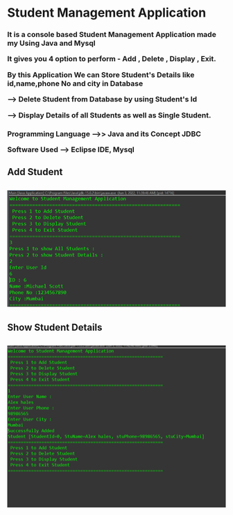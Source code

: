 # Student Management  Application

<h3> It is a console based Student Management  Application made my Using Java and Mysql<p>
 It gives you 4 option to perform  - Add , Delete , Display , Exit. <p>
 By this Application We can Store Student's Details like id,name,phone No and city in Database <P> --> Delete Student from Database by using Student's Id
  <P> --> Display Details of all Students as well as Single Student.<h3>
    
 <h3> 
Programming Language -->> Java  and its Concept JDBC <p>
Software Used --> Eclipse IDE, Mysql </h3> 
   
   <h2> Add Student <h2>
<img src="https://github.com/sho-aib1/StudentManagmentApplication/blob/master/Screenshot%202022-06-03%20114028.png" />
<h2> Show Student Details<h2>
 
<img src="https://github.com/sho-aib1/StudentManagmentApplication/blob/master/Screenshot%202022-06-03%20114319.png" />

